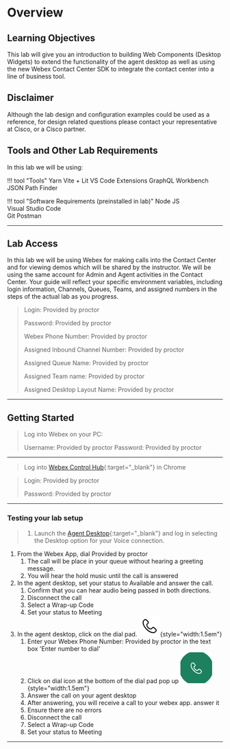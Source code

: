 <!-- <script type="module" src="https://webexcc-sa.github.io/LAB-3354/template_assets/js/index.js"></script> -->

# Overview

## Learning Objectives

This lab will give you an introduction to building Web Components (Desktop Widgets) to extend the functionality of the agent desktop as well as using the new Webex Contact Center SDK to integrate the contact center into a line of business tool.

## Disclaimer

Although the lab design and configuration examples could be used as a reference, for design related questions please contact your representative at Cisco, or a Cisco partner.

## Tools and Other Lab Requirements
In this lab we will be using:
<div class="grid" markdown>
!!! tool "Tools"
    Yarn  
    Vite + Lit  
    VS Code Extensions  
    GraphQL Workbench    
    JSON Path Finder  

!!! tool "Software Requirements (preinstalled in lab)"
    Node JS  
    Visual Studio Code  
    Git
    Postman
</div>

---

## Lab Access
In this lab we will be using Webex for making calls into the Contact Center and for viewing demos which will be shared by the instructor.  We will be using the same account for Admin and Agent activities in the Contact Center.  Your guide will reflect your specific environment variables, including login information, Channels, Queues, Teams, and assigned numbers in the steps of the actual lab as you progress.


> Login: <copy><w class="login">Provided by proctor</w></copy>
> 
> Password: <copy><w class="PW">Provided by proctor</w></copy>
>
> Webex Phone Number: <copy><w class="WxC">Provided by proctor</w></copy>
> 
> Assigned Inbound Channel Number: <copy><w class="dn">Provided by proctor</w></copy>
>
> Assigned Queue Name: <copy><w class="Queue">Provided by proctor</w></copy>
>
> Assigned Team name: <copy><w class="Team">Provided by proctor</w></copy>
>
> Assigned Desktop Layout Name: <copy><w class="layoutName">Provided by proctor</w></copy>

---

<!-- <lab-auth callbackUrl="https://webexcc-sa.github.io/LAB-3354/oauth/index.html"></lab-auth> -->

<!-- Token: <copy><w class="token"><lab-auth callbackUrl="https://webexcc-sa.github.io/LAB-3354/oauth/index.html"></lab-auth></w></copy> -->

## Getting Started

> Log into Webex on your PC:
>
> Username: <copy><w class="login">Provided by proctor</w></copy>
> Password: <copy><w class="PW">Provided by proctor</w></copy>
> 

---
> Log into [Webex Control Hub](https://admin.webex.com){:target="_blank"} in Chrome

> Login: <copy><w class="login">Provided by proctor</w></copy>
> 
> Password: <copy><w class="PW">Provided by proctor</w></copy>

---
### Testing your lab setup
> 1. Launch the [Agent Desktop](https://desktop.wxcc-us1.cisco.com/){:target="_blank"} and log in selecting the Desktop option for your Voice connection.
1. From the Webex App, dial <copy><w class="dn">Provided by proctor</w></copy>
      1. The call will be place in your queue without hearing a greeting message.
      2. You will hear the hold music until the call is answered
2. In the agent desktop, set your status to Available and answer the call.
      1. Confirm that you can hear audio being passed in both directions.
      2. Disconnect the call
      3. Select a Wrap-up Code
      4. Set your status to Meeting
3. In the agent desktop, click on the dial pad. ![](howToUse/assets/dialPad.png){style="width:1.5em"}
      1. Enter your Webex Phone Number: <copy><w class="WxC">Provided by proctor</w></copy> in the text box 'Enter number to dial'
      2. Click on dial icon at the bottom of the dial pad pop up ![](howToUse/assets/dialOut.png){style="width:1.5em"}  
      3. Answer the call on your agent desktop  
      4. After answering, you will receive a call to your webex app. answer it 
      5. Ensure there are no errors  
      6. Disconnect the call  
      7. Select a Wrap-up Code
      8. Set your status to Meeting
---

